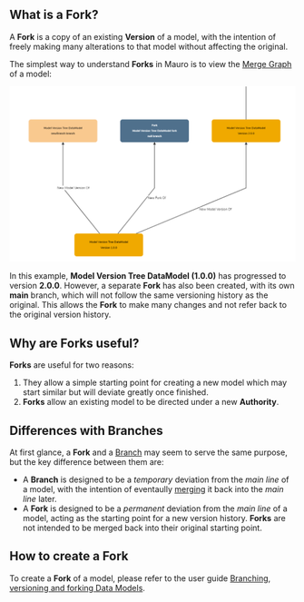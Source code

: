 ## What is a Fork?

A **Fork** is a copy of an existing **Version** of a model, with the intention of freely making many alterations to that model without affecting the original.

The simplest way to understand **Forks** in Mauro is to view the [Merge Graph](../../../user-guides/branch-version-fork/branch-version-fork/#4-merge-graph) of a model:

![Model forking example](merge-graph.png)

In this example, **Model Version Tree DataModel (1.0.0)** has progressed to version **2.0.0**. However, a separate **Fork** has also been created, with its own **main** branch, which will not follow the same versioning history as the original. This allows the **Fork** to make many changes and not refer back to the original version history.

## Why are Forks useful?

**Forks** are useful for two reasons:

1. They allow a simple starting point for creating a new model which may start similar but will deviate greatly once finished.
2. **Forks** allow an existing model to be directed under a new **Authority**.

## Differences with Branches

At first glance, a **Fork** and a [Branch](../branch/branch.md) may seem to serve the same purpose, but the key difference between them are:

* A **Branch** is designed to be a _temporary_ deviation from the _main line_ of a model, with the intention of eventaully [merging](../merging/merging.md) it back into the _main line_ later.
* A **Fork** is designed to be a _permanent_ deviation from the _main line_ of a model, acting as the starting point for a new version history. **Forks** are not intended to be merged back into their original starting point.

## How to create a Fork

To create a **Fork** of a model, please refer to the user guide [Branching, versioning and forking Data Models](../../../user-guides/branch-version-fork/branch-version-fork).